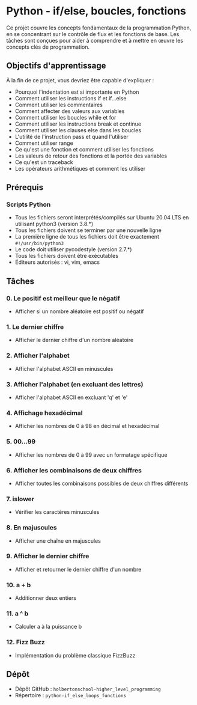 # Python - if/else, boucles, fonctions

Ce projet couvre les concepts fondamentaux de la programmation Python, en se concentrant sur le contrôle de flux et les fonctions de base. Les tâches sont conçues pour aider à comprendre et à mettre en œuvre les concepts clés de programmation.

## Objectifs d'apprentissage

À la fin de ce projet, vous devriez être capable d'expliquer :

* Pourquoi l'indentation est si importante en Python
* Comment utiliser les instructions if et if...else
* Comment utiliser les commentaires
* Comment affecter des valeurs aux variables
* Comment utiliser les boucles while et for
* Comment utiliser les instructions break et continue
* Comment utiliser les clauses else dans les boucles
* L'utilité de l'instruction pass et quand l'utiliser
* Comment utiliser range
* Ce qu'est une fonction et comment utiliser les fonctions
* Les valeurs de retour des fonctions et la portée des variables
* Ce qu'est un traceback
* Les opérateurs arithmétiques et comment les utiliser

## Prérequis

### Scripts Python

* Tous les fichiers seront interprétés/compilés sur Ubuntu 20.04 LTS en utilisant python3 (version 3.8.*)
* Tous les fichiers doivent se terminer par une nouvelle ligne
* La première ligne de tous les fichiers doit être exactement `#!/usr/bin/python3`
* Le code doit utiliser pycodestyle (version 2.7.*)
* Tous les fichiers doivent être exécutables
* Éditeurs autorisés : vi, vim, emacs

## Tâches

### 0. Le positif est meilleur que le négatif
* Afficher si un nombre aléatoire est positif ou négatif

### 1. Le dernier chiffre
* Afficher le dernier chiffre d'un nombre aléatoire

### 2. Afficher l'alphabet
* Afficher l'alphabet ASCII en minuscules

### 3. Afficher l'alphabet (en excluant des lettres)
* Afficher l'alphabet ASCII en excluant 'q' et 'e'

### 4. Affichage hexadécimal
* Afficher les nombres de 0 à 98 en décimal et hexadécimal

### 5. 00...99
* Afficher les nombres de 0 à 99 avec un formatage spécifique

### 6. Afficher les combinaisons de deux chiffres
* Afficher toutes les combinaisons possibles de deux chiffres différents

### 7. islower
* Vérifier les caractères minuscules

### 8. En majuscules
* Afficher une chaîne en majuscules

### 9. Afficher le dernier chiffre
* Afficher et retourner le dernier chiffre d'un nombre

### 10. a + b
* Additionner deux entiers

### 11. a ^ b
* Calculer a à la puissance b

### 12. Fizz Buzz
* Implémentation du problème classique FizzBuzz

## Dépôt

* Dépôt GitHub : `holbertonschool-higher_level_programming`
* Répertoire : `python-if_else_loops_functions`